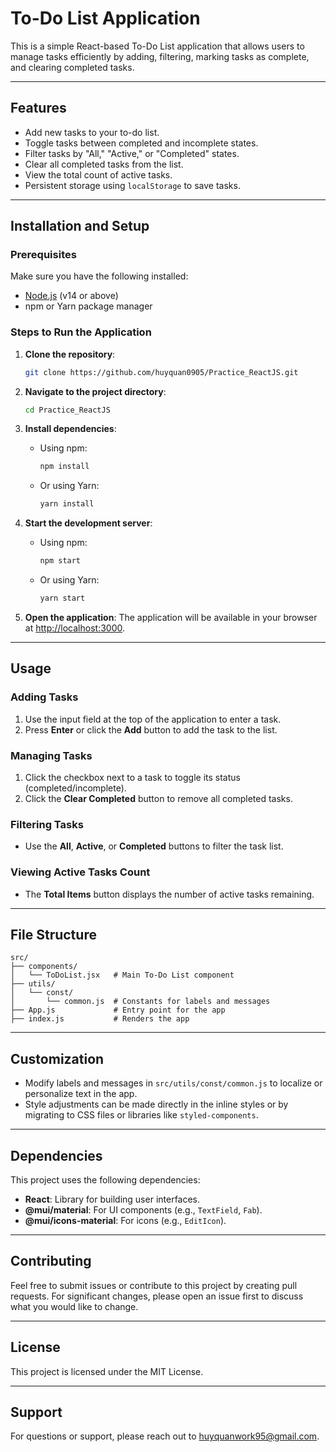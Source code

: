 
# To-Do List Application

This is a simple React-based To-Do List application that allows users to manage tasks efficiently by adding, filtering, marking tasks as complete, and clearing completed tasks.

---

## Features

- Add new tasks to your to-do list.
- Toggle tasks between completed and incomplete states.
- Filter tasks by "All," "Active," or "Completed" states.
- Clear all completed tasks from the list.
- View the total count of active tasks.
- Persistent storage using `localStorage` to save tasks.

---

## Installation and Setup

### Prerequisites
Make sure you have the following installed:
- [Node.js](https://nodejs.org/) (v14 or above)
- npm or Yarn package manager

### Steps to Run the Application

1. **Clone the repository**:
    ```bash
    git clone https://github.com/huyquan0905/Practice_ReactJS.git
    ```

2. **Navigate to the project directory**:
    ```bash
    cd Practice_ReactJS
    ```

3. **Install dependencies**:
    - Using npm:
        ```bash
        npm install
        ```
    - Or using Yarn:
        ```bash
        yarn install
        ```

4. **Start the development server**:
    - Using npm:
        ```bash
        npm start
        ```
    - Or using Yarn:
        ```bash
        yarn start
        ```

5. **Open the application**:
   The application will be available in your browser at [http://localhost:3000](http://localhost:3000).

---

## Usage

### Adding Tasks
1. Use the input field at the top of the application to enter a task.
2. Press **Enter** or click the **Add** button to add the task to the list.

### Managing Tasks
1. Click the checkbox next to a task to toggle its status (completed/incomplete).
2. Click the **Clear Completed** button to remove all completed tasks.

### Filtering Tasks
- Use the **All**, **Active**, or **Completed** buttons to filter the task list.

### Viewing Active Tasks Count
- The **Total Items** button displays the number of active tasks remaining.

---

## File Structure

```
src/
├── components/
│   └── ToDoList.jsx   # Main To-Do List component
├── utils/
│   └── const/
│       └── common.js  # Constants for labels and messages
├── App.js             # Entry point for the app
├── index.js           # Renders the app
```

---

## Customization

- Modify labels and messages in `src/utils/const/common.js` to localize or personalize text in the app.
- Style adjustments can be made directly in the inline styles or by migrating to CSS files or libraries like `styled-components`.

---

## Dependencies

This project uses the following dependencies:
- **React**: Library for building user interfaces.
- **@mui/material**: For UI components (e.g., `TextField`, `Fab`).
- **@mui/icons-material**: For icons (e.g., `EditIcon`).

---

## Contributing

Feel free to submit issues or contribute to this project by creating pull requests. For significant changes, please open an issue first to discuss what you would like to change.

---

## License

This project is licensed under the MIT License.

---

## Support

For questions or support, please reach out to [huyquanwork95@gmail.com](mailto:huyquanwork95@gmail.com).
